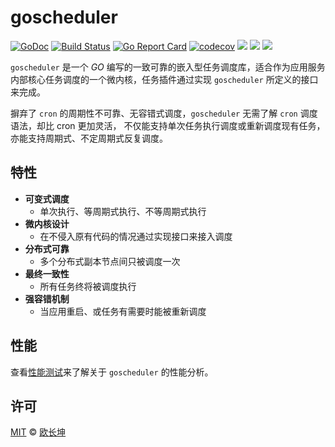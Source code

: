 # goscheduler

[![GoDoc](https://godoc.org/github.com/changkun/goscheduler?status.svg)](https://godoc.org/github.com/changkun/goscheduler) [![Build Status](https://travis-ci.org/changkun/goscheduler.svg?branch=master)](https://travis-ci.org/changkun/goscheduler) [![Go Report Card](https://goreportcard.com/badge/github.com/changkun/goscheduler)](https://goreportcard.com/report/github.com/changkun/goscheduler) [![codecov](https://codecov.io/gh/changkun/goscheduler/branch/master/graph/badge.svg)](https://codecov.io/gh/changkun/goscheduler) ![](https://img.shields.io/github/release/changkun/goscheduler/all.svg)
[![](https://img.shields.io/badge/language-English-blue.svg)](./README.md) [![](https://img.shields.io/badge/language-%E7%AE%80%E4%BD%93%E4%B8%AD%E6%96%87-red.svg)](./README_cn.md) 

`goscheduler` 是一个 _GO_ 编写的一致可靠的嵌入型任务调度库，适合作为应用服务内部核心任务调度的一个微内核，任务插件通过实现 `goscheduler` 所定义的接口来完成。

摒弃了 `cron` 的周期性不可靠、无容错式调度，`goscheduler` 无需了解 `cron` 调度语法，却比 cron 更加灵活，
不仅能支持单次任务执行调度或重新调度现有任务，亦能支持周期式、不定周期式反复调度。

## 特性

- **可变式调度** 
  - 单次执行、等周期式执行、不等周期式执行
- **微内核设计**
  - 在不侵入原有代码的情况通过实现接口来接入调度
- **分布式可靠**
  - 多个分布式副本节点间只被调度一次
- **最终一致性**
  - 所有任务终将被调度执行
- **强容错机制**
  - 当应用重启、或任务有需要时能被重新调度

## 性能

查看[性能测试](./benchmarks/bench_cn.md)来了解关于 `goscheduler` 的性能分析。

## 许可

[MIT](./LICENSE) &copy; [欧长坤](https://changkun.de)